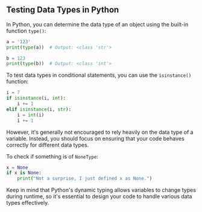 ## Testing Data Types in Python

In Python, you can determine the data type of an object using the built-in function `type()`:

```python
a = '123'
print(type(a))  # Output: <class 'str'>

b = 123
print(type(b))  # Output: <class 'int'>
```

To test data types in conditional statements, you can use the `isinstance()` function:

```python
i = 7
if isinstance(i, int):
    i += 1
elif isinstance(i, str):
    i = int(i)
    i += 1
```

However, it's generally not encouraged to rely heavily on the data type of a variable. Instead, you should focus on ensuring that your code behaves correctly for different data types.

To check if something is of `NoneType`:

```python
x = None
if x is None:
    print("Not a surprise, I just defined x as None.")
```

Keep in mind that Python's dynamic typing allows variables to change types during runtime, so it's essential to design your code to handle various data types effectively.